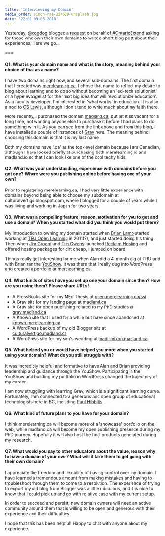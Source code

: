 ```yaml
---
title: 'Interviewing my Domain'
media_order: simon-rae-254529-unsplash.jpg
date: '22:01 09-06-2018'
---
```


Yesterday, [@cogdog](https://twitter.com/cogdog) blogged a [request](http://cogdogblog.com/2018/06/interviewing-your-domain/) on behalf of [#OntarioExtend](https://extend-domains.ecampusontario.ca/) asking for those who own their own domains to write a short blog post about their experiences. Here we go...

===

#### Q1. What is your domain name and what is the story, meaning behind your choice of that as a name?

I have two domains right now, and several sub-domains. The first domain that I created was [merelearning.ca](http://merelearning.ca). I chose that name to reflect my desire to blog about learning and to do so without becoming an 'ed-tech solutionist' or a hype evangelist for the 'next big idea that will revolutionize education'. As a faculty developer, I'm interested in 'what works' in education. It is also a nod to [CS Lewis](https://en.wikipedia.org/wiki/Mere_Christianity), although I don't tend to write much about my faith there.

More recently, I purchased the domain [madland.ca](https://madland.ca), but let it sit vacant for a long time, not wanting anyone else to purchase it before I had plans to do something with it. As you can see from the link above and from this blog, I have installed a couple of instances of [Grav](https://getgrav.org) here. The meaning behind choosing this domain is that it is my last name.

Both my domains have '.ca' as the top-level domain because I am Canadian, although I have looked briefly at purchasing both merelearning.io and madland.io so that I can look like one of the cool techy kids.

#### Q2. What was your understanding, experience with domains before you got one? Where were you publishing online before having one of your own?

Prior to registering merelearning.ca, I had very little experience with domains beyond being able to choose my subdomain at culturalvertigo.blogspot.com, where I blogged for a couple of years while I was living and working in Japan for two years..

#### Q3. What was a compelling feature, reason, motivation for you to get and use a domain? When you started what did you think you would put there?

My introduction to owning my domain started when [Brian Lamb](https://twitter.com/brlamb) started working at [TRU Open Learning](http://truopen.ca) in 2011(?), and just started doing his thing. Then when [Jim Groom](https://twitter.com/jimgroom) and [Tim Owens](https://twitter.com/timmmmyboy) launched [Reclaim Hosting](https://reclaimhosting.com) and offered hosting packages for dirt cheap, I jumped on board.

Things really got interesting for me when Alan did a 4-month gig at TRU and with Brian ran the [YouShow](https://youshow.trubox.ca). It was there that I really dug into WordPress and created a portfolio at merelearning.ca.

#### Q4. What kinds of sites have you set up one your domain since then? How are you using them? Please share URLs!

- A PressBooks site for my MEd Thesis at [open.merelearning.ca/ssi](http://open.merelearning.ca/ssi)
- A Grav site for my landing page at [madland.ca](https://madland.ca)
- A Grav site for open publishing related to my PhD studies at [grav.madland.ca](https://grav.madland.ca)
- A Known site that I used for a while but have since abandoned at [known.merelearning.ca](http://known.merelearning.ca)
- A WordPress backup of my old Blogger site at [culturalvertigo.madland.ca](http://culturalvertigo.madland.ca)
- A WordPress site for my son's wedding at [madi-mixon.madland.ca](http://madi-mixon.madland.ca)

#### Q5. What helped you or would have helped you more when you started using your domain? What do you still struggle with?

It was incredibly helpful and formative to have Alan and Brian providing leadership and guidance through the YouShow. Participating in the YouShow and building my portfolio in WordPress changed the trajectory of my career.

I am now struggling with learning Grav, which is a significant learning curve. Fortunately, I am connected to a generous and open group of educational technologists here in BC, including [Paul Hibbitts](https://twitter.com/hibbittsdesign).

#### Q6. What kind of future plans to you have for your domain?

I think merelearning.ca will become more of a 'showcase' portfolio on the web, while madland.ca will become my open publishing presence during my PhD journey. Hopefully it will also host the final products generated during my research.


#### Q7. What would you say to other educators about the value, reason why to have a domain of your own? What will it take them to get going with their own domain?

I appreciate the freedom and flexibility of having control over my domain. I have learned a tremendous amount from making mistakes and having to troubleshoot through them to come to a resolution. The experience of trying to export my old blog from Blogger was a little ridiculous, and it is nice to know that I could pick up and go with relative ease with my current setup.

In order to succeed and persist, new domain owners will need an active community around them that is willing to be open and generous with their experience and their difficulties.

I hope that this has been helpful! Happy to chat with anyone about my experience.
